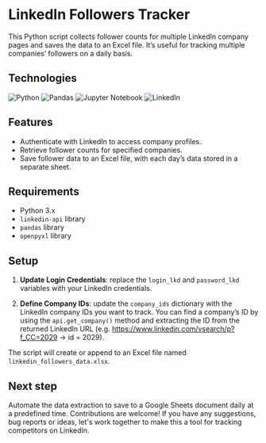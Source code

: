 # LinkedIn Followers Tracker

This Python script collects follower counts for multiple LinkedIn company pages and saves the data to an Excel file. It’s useful for tracking multiple companies’ followers on a daily basis.

## Technologies

![Python](https://img.shields.io/badge/python-3670A0?style=for-the-badge&logo=python&logoColor=ffdd54) ![Pandas](https://img.shields.io/badge/pandas-%23150458.svg?style=for-the-badge&logo=pandas&logoColor=white) ![Jupyter Notebook](https://img.shields.io/badge/jupyter-%23FA0F00.svg?style=for-the-badge&logo=jupyter&logoColor=white) ![LinkedIn](https://img.shields.io/badge/linkedin-%230077B5.svg?style=for-the-badge&logo=linkedin&logoColor=white) 

## Features

- Authenticate with LinkedIn to access company profiles.
- Retrieve follower counts for specified companies.
- Save follower data to an Excel file, with each day’s data stored in a separate sheet.

## Requirements

- Python 3.x
- `linkedin-api` library
- `pandas` library
- `openpyxl` library

## Setup

1. **Update Login Credentials**: replace the `login_lkd` and `password_lkd` variables with your LinkedIn credentials.

2. **Define Company IDs**: update the `company_ids` dictionary with the LinkedIn company IDs you want to track. You can find a company’s ID by using the `api.get_company()` method and extracting the ID from the returned LinkedIn URL (e.g. https://www.linkedin.com/vsearch/p?f_CC=2029 -> id = 2029).
   


The script will create or append to an Excel file named `linkedin_followers_data.xlsx`.
         
## Next step

Automate the data extraction to save to a Google Sheets document daily at a predefined time.
Contributions are welcome! If you have any suggestions, bug reports or ideas, let's work together to make this a tool for tracking competitors on LinkedIn.
